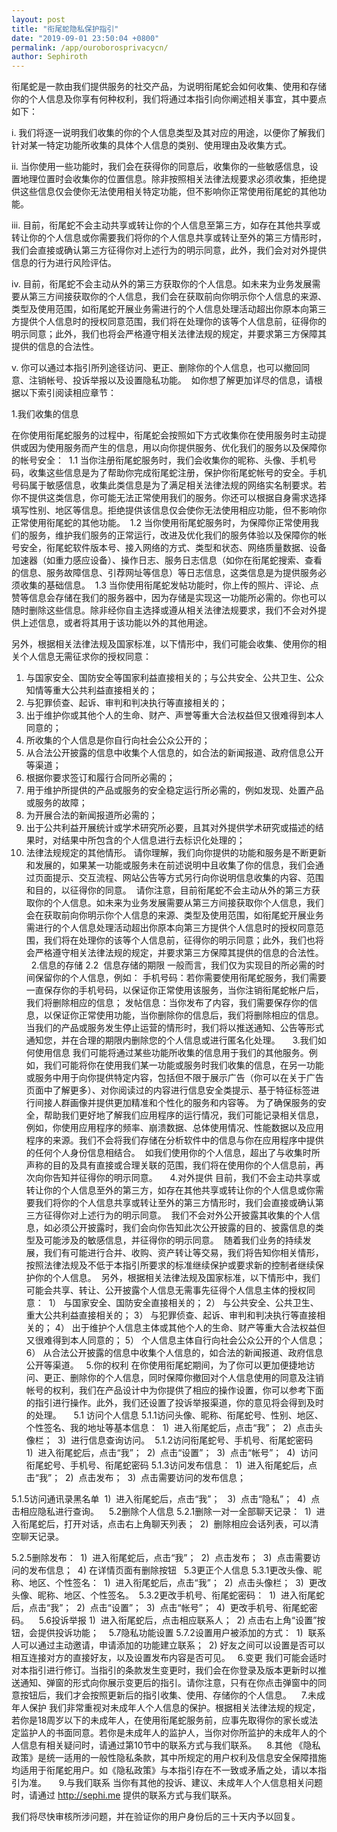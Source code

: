 ```yaml
---
layout: post
title: "衔尾蛇隐私保护指引"
date: "2019-09-01 23:50:04 +0800"
permalink: /app/ouroborosprivacycn/
author: Sephiroth
---
```


衔尾蛇是一款由我们提供服务的社交产品，为说明衔尾蛇会如何收集、使用和存储你的个人信息及你享有何种权利，我们将通过本指引向你阐述相关事宜，其中要点如下： 

i. 我们将逐一说明我们收集的你的个人信息类型及其对应的用途，以便你了解我们针对某一特定功能所收集的具体个人信息的类别、使用理由及收集方式。 

ii. 当你使用一些功能时，我们会在获得你的同意后，收集你的一些敏感信息，设置地理位置时会收集你的位置信息。除非按照相关法律法规要求必须收集，拒绝提供这些信息仅会使你无法使用相关特定功能，但不影响你正常使用衔尾蛇的其他功能。 

iii. 目前，衔尾蛇不会主动共享或转让你的个人信息至第三方，如存在其他共享或转让你的个人信息或你需要我们将你的个人信息共享或转让至外的第三方情形时，我们会直接或确认第三方征得你对上述行为的明示同意，此外，我们会对对外提供信息的行为进行风险评估。 

iv. 目前，衔尾蛇不会主动从外的第三方获取你的个人信息。如未来为业务发展需要从第三方间接获取你的个人信息，我们会在获取前向你明示你个人信息的来源、类型及使用范围，如衔尾蛇开展业务需进行的个人信息处理活动超出你原本向第三方提供个人信息时的授权同意范围，我们将在处理你的该等个人信息前，征得你的明示同意；此外，我们也将会严格遵守相关法律法规的规定，并要求第三方保障其提供的信息的合法性。 

v. 你可以通过本指引所列途径访问、更正、删除你的个人信息，也可以撤回同意、注销帐号、投诉举报以及设置隐私功能。 
如你想了解更加详尽的信息，请根据以下索引阅读相应章节： 

1.我们收集的信息

在你使用衔尾蛇服务的过程中，衔尾蛇会按照如下方式收集你在使用服务时主动提供或因为使用服务而产生的信息，用以向你提供服务、优化我们的服务以及保障你的帐号安全： 
1.1 当你注册衔尾蛇服务时，我们会收集你的昵称、头像、手机号码，收集这些信息是为了帮助你完成衔尾蛇注册，保护你衔尾蛇帐号的安全。手机号码属于敏感信息，收集此类信息是为了满足相关法律法规的网络实名制要求。若你不提供这类信息，你可能无法正常使用我们的服务。你还可以根据自身需求选择填写性别、地区等信息。拒绝提供该信息仅会使你无法使用相应功能，但不影响你正常使用衔尾蛇的其他功能。 
1.2 当你使用衔尾蛇服务时，为保障你正常使用我们的服务，维护我们服务的正常运行，改进及优化我们的服务体验以及保障你的帐号安全，衔尾蛇软件版本号、接入网络的方式、类型和状态、网络质量数据、设备加速器（如重力感应设备）、操作日志、服务日志信息（如你在衔尾蛇搜索、查看的信息、服务故障信息、引荐网址等信息）等日志信息，这类信息是为提供服务必须收集的基础信息。 
1.3 当你使用衔尾蛇发帖功能时，你上传的照片、评论、点赞等信息会存储在我们的服务器中，因为存储是实现这一功能所必需的。你也可以随时删除这些信息。除非经你自主选择或遵从相关法律法规要求，我们不会对外提供上述信息，或者将其用于该功能以外的其他用途。 

另外，根据相关法律法规及国家标准，以下情形中，我们可能会收集、使用你的相关个人信息无需征求你的授权同意： 
1) 与国家安全、国防安全等国家利益直接相关的；与公共安全、公共卫生、公众知情等重大公共利益直接相关的；
2) 与犯罪侦查、起诉、审判和判决执行等直接相关的；
3) 出于维护你或其他个人的生命、财产、声誉等重大合法权益但又很难得到本人同意的；
4) 所收集的个人信息是你自行向社会公众公开的；
5) 从合法公开披露的信息中收集个人信息的，如合法的新闻报道、政府信息公开等渠道；
6) 根据你要求签订和履行合同所必需的； 
7) 用于维护所提供的产品或服务的安全稳定运行所必需的，例如发现、处置产品或服务的故障；
8) 为开展合法的新闻报道所必需的；
9) 出于公共利益开展统计或学术研究所必要，且其对外提供学术研究或描述的结果时，对结果中所包含的个人信息进行去标识化处理的；
10) 法律法规规定的其他情形。
请你理解，我们向你提供的功能和服务是不断更新和发展的，如果某一功能或服务未在前述说明中且收集了你的信息，我们会通过页面提示、交互流程、网站公告等方式另行向你说明信息收集的内容、范围和目的，以征得你的同意。 
请你注意，目前衔尾蛇不会主动从外的第三方获取你的个人信息。如未来为业务发展需要从第三方间接获取你个人信息，我们会在获取前向你明示你个人信息的来源、类型及使用范围，如衔尾蛇开展业务需进行的个人信息处理活动超出你原本向第三方提供个人信息时的授权同意范围，我们将在处理你的该等个人信息前，征得你的明示同意；此外，我们也将会严格遵守相关法律法规的规定，并要求第三方保障其提供的信息的合法性。 
 
2.信息的存储
2.2  信息存储的期限
一般而言，我们仅为实现目的所必需的时间保留你的个人信息，例如：
手机号码：若你需要使用衔尾蛇服务，我们需要一直保存你的手机号码，以保证你正常使用该服务，当你注销衔尾蛇帐户后，我们将删除相应的信息；
发帖信息：当你发布了内容，我们需要保存你的信息，以保证你正常使用功能，当你删除你的信息后，我们将删除相应的信息。
当我们的产品或服务发生停止运营的情形时，我们将以推送通知、公告等形式通知您，并在合理的期限内删除您的个人信息或进行匿名化处理。
  
 3.我们如何使用信息
我们可能将通过某些功能所收集的信息用于我们的其他服务。例如，我们可能将你在使用我们某一功能或服务时我们收集的信息，在另一功能或服务中用于向你提供特定内容，包括但不限于展示广告（你可以在关于广告页面中了解更多）、对你阅读过的内容进行信息安全类提示、基于特征标签进行间接人群画像并提供更加精准和个性化的服务和内容等。
为了确保服务的安全，帮助我们更好地了解我们应用程序的运行情况，我们可能记录相关信息，例如，你使用应用程序的频率、崩溃数据、总体使用情况、性能数据以及应用程序的来源。我们不会将我们存储在分析软件中的信息与你在应用程序中提供的任何个人身份信息相结合。 
如我们使用你的个人信息，超出了与收集时所声称的目的及具有直接或合理关联的范围，我们将在使用你的个人信息前，再次向你告知并征得你的明示同意。 
  
4.对外提供
目前，我们不会主动共享或转让你的个人信息至外的第三方，如存在其他共享或转让你的个人信息或你需要我们将你的个人信息共享或转让至外的第三方情形时，我们会直接或确认第三方征得你对上述行为的明示同意。 
我们不会对外公开披露其收集的个人信息，如必须公开披露时，我们会向你告知此次公开披露的目的、披露信息的类型及可能涉及的敏感信息，并征得你的明示同意。 
随着我们业务的持续发展，我们有可能进行合并、收购、资产转让等交易，我们将告知你相关情形，按照法律法规及不低于本指引所要求的标准继续保护或要求新的控制者继续保护你的个人信息。 
另外，根据相关法律法规及国家标准，以下情形中，我们可能会共享、转让、公开披露个人信息无需事先征得个人信息主体的授权同意： 
1） 与国家安全、国防安全直接相关的；
2） 与公共安全、公共卫生、重大公共利益直接相关的；
3） 与犯罪侦查、起诉、审判和判决执行等直接相关的；
4） 出于维护个人信息主体或其他个人的生命、财产等重大合法权益但又很难得到本人同意的；
5） 个人信息主体自行向社会公众公开的个人信息；
6） 从合法公开披露的信息中收集个人信息的，如合法的新闻报道、政府信息公开等渠道。
 
5.你的权利
在你使用衔尾蛇期间，为了你可以更加便捷地访问、更正、删除你的个人信息，同时保障你撤回对个人信息使用的同意及注销帐号的权利，我们在产品设计中为你提供了相应的操作设置，你可以参考下面的指引进行操作。此外，我们还设置了投诉举报渠道，你的意见将会得到及时的处理。 
  
5.1 访问个人信息
5.1.1访问头像、昵称、衔尾蛇号、性别、地区、个性签名、我的地址等基本信息： 
1)  进入衔尾蛇后，点击“我”； 
2)  点击头像栏； 
3)  进行信息查询访问。 
5.1.2访问衔尾蛇号、手机号、衔尾蛇密码
1)  进入衔尾蛇后，点击“我”； 
2)  点击“设置”； 
3)  点击“帐号”； 
4)  访问衔尾蛇号、手机号、衔尾蛇密码
5.1.3访问发布信息： 
1)  进入衔尾蛇后，点击“我”； 
2)  点击发布； 
3)  点击需要访问的发布信息； 

5.1.5访问通讯录黑名单 
1)  进入衔尾蛇后，点击“我”；  
3)  点击“隐私”； 
4)  点击相应隐私进行查询。 
 
5.2删除个人信息
5.2.1删除一对一全部聊天记录： 
1)  进入衔尾蛇后，打开对话，点击右上角聊天列表； 
2)  删除相应会话列表，可以清空聊天记录。 

5.2.5删除发布： 
1)  进入衔尾蛇后，点击“我”； 
2)  点击发布； 
3)  点击需要访问的发布信息； 
4)  在详情页面有删除按钮
 
5.3更正个人信息
5.3.1更改头像、昵称、地区、个性签名： 
1)  进入衔尾蛇后，点击“我”； 
2)  点击头像栏； 
3)  更改头像、昵称、地区、个性签名。 
5.3.2更改手机号、衔尾蛇密码： 
1)  进入衔尾蛇后，点击“我”； 
2)  点击“设置”； 
3)  点击“帐号”； 
4)  更改手机号、衔尾蛇密码。 
 
5.6投诉举报
1)  进入衔尾蛇后，点击相应联系人； 
2) 点击右上角“设置”按钮，会提供投诉功能； 
 
5.7隐私功能设置
5.7.2设置用户被添加的方式： 
1)  联系人可以通过主动邀请，申请添加的功能建立联系； 
2)  好友之间可以设置是否可以相互连接对方的直接好友，以及设置发布内容是否可见。
 
6.变更
我们可能会适时对本指引进行修订。当指引的条款发生变更时，我们会在你登录及版本更新时以推送通知、弹窗的形式向你展示变更后的指引。请你注意，只有在你点击弹窗中的同意按钮后，我们才会按照更新后的指引收集、使用、存储你的个人信息。 
 
7.未成年人保护
我们非常重视对未成年人个人信息的保护。根据相关法律法规的规定，若你是18周岁以下的未成年人，在使用衔尾蛇服务前，应事先取得你的家长或法定监护人的书面同意。若你是未成年人的监护人，当你对你所监护的未成年人的个人信息有相关疑问时，请通过第10节中的联系方式与我们联系。 
 
8.其他
《隐私政策》是统一适用的一般性隐私条款，其中所规定的用户权利及信息安全保障措施均适用于衔尾蛇用户。如《隐私政策》与本指引存在不一致或矛盾之处，请以本指引为准。 
  
9.与我们联系
当你有其他的投诉、建议、未成年人个人信息相关问题时，请通过 http://sephi.me 提供的联系方式与我们联系。 

我们将尽快审核所涉问题，并在验证你的用户身份后的三十天内予以回复。
